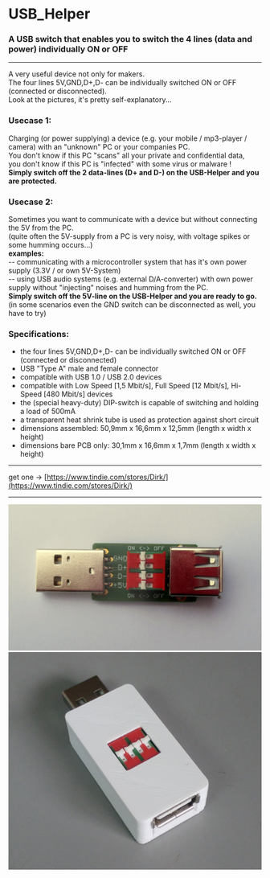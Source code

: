 # USB_Helper
### A USB switch that enables you to switch the 4 lines (data and power) individually ON or OFF
----
A very useful device not only for makers.  
The four lines 5V,GND,D+,D- can be individually switched ON or OFF (connected or disconnected).  
Look at the pictures, it's pretty self-explanatory...  


### Usecase 1:
Charging (or power supplying) a device (e.g. your mobile / mp3-player / camera) with an "unknown" PC or your companies PC.  
You don't know if this PC "scans" all your private and confidential data,  
you don't know if this PC is "infected" with some virus or malware !  
**Simply switch off the 2 data-lines (D+ and D-) on the USB-Helper and you are protected.**  
  
  
### Usecase 2:
Sometimes you want to communicate with a device but without connecting the 5V from the PC.  
(quite often the 5V-supply from a PC is very noisy, with voltage spikes or some humming occurs...)  
**examples:**  
 -- communicating with a microcontroller system that has it's own power supply (3.3V / or own 5V-System)  
 -- using USB audio systems (e.g. external D/A-converter) with own power supply without "injecting" noises and humming from the PC.  
**Simply switch off the 5V-line on the USB-Helper and you are ready to go.**  
(in some scenarios even the GND switch can be disconnected as well, you have to try)  
  
  
### Specifications:
* the four lines 5V,GND,D+,D- can be individually switched ON or OFF (connected or disconnected)
* USB "Type A" male and female connector
* compatible with USB 1.0 / USB 2.0 devices
* compatible with Low Speed [1,5 Mbit/s], Full Speed [12 Mbit/s], Hi-Speed [480 Mbit/s] devices
* the (special heavy-duty) DIP-switch is capable of switching and holding a load of 500mA
* a transparent heat shrink tube is used as protection against short circuit
* dimensions assembled: 50,9mm x 16,6mm x 12,5mm (length x width x height)
* dimensions bare PCB only: 30,1mm x 16,6mm x 1,7mm (length x width x height)  
  
----

get one -> [https://www.tindie.com/stores/Dirk/](https://www.tindie.com/stores/Dirk/)

----

![USB Helper](/photos/IMG_9744.JPG)
![USB Helper Enclosure](/photos/USB_enclosure_V2_Exo_Square_1.png)


